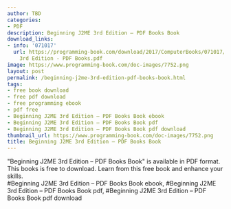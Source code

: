 ```yaml
---
author: TBD
categories:
- PDF
description: Beginning J2ME 3rd Edition – PDF Books Book
download_links:
- info: '071017'
  url: https://programming-book.com/download/2017/ComputerBooks/071017/Beginning J2ME
    3rd Edition - PDF Books.pdf
image: https://www.programming-book.com/doc-images/7752.png
layout: post
permalink: /beginning-j2me-3rd-edition-pdf-books-book.html
tags:
- free book download
- free pdf download
- free programming ebook
- pdf free
- Beginning J2ME 3rd Edition – PDF Books Book ebook
- Beginning J2ME 3rd Edition – PDF Books Book pdf
- Beginning J2ME 3rd Edition – PDF Books Book pdf download
thumbnail_url: https://www.programming-book.com/doc-images/7752.png
title: Beginning J2ME 3rd Edition – PDF Books Book
---
```


 
<div class="item-desc text-justify">
  "Beginning J2ME 3rd Edition – PDF Books Book" is available in PDF format. This books is free to download. Learn from this free book and enhance your skills.
  <br>
  #Beginning J2ME 3rd Edition – PDF Books Book ebook, #Beginning J2ME 3rd Edition – PDF Books Book pdf, #Beginning J2ME 3rd Edition – PDF Books Book pdf download
</div>